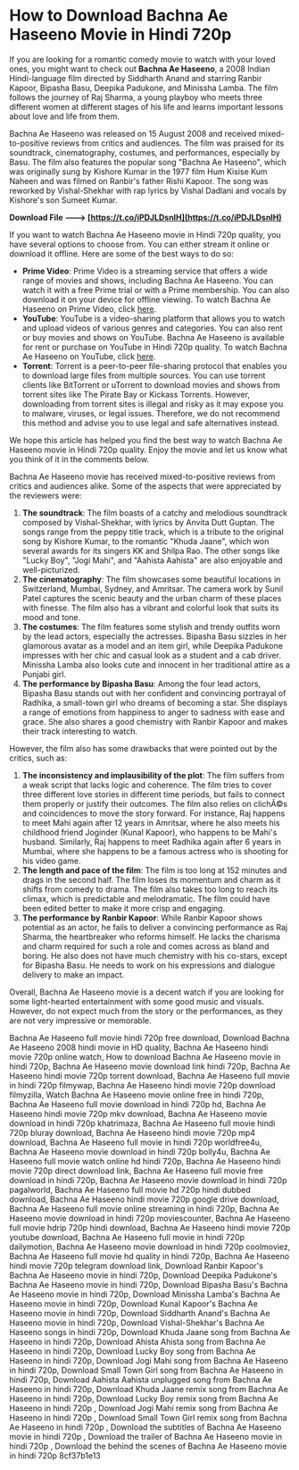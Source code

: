 
 
# How to Download Bachna Ae Haseeno Movie in Hindi 720p
 
If you are looking for a romantic comedy movie to watch with your loved ones, you might want to check out **Bachna Ae Haseeno**, a 2008 Indian Hindi-language film directed by Siddharth Anand and starring Ranbir Kapoor, Bipasha Basu, Deepika Padukone, and Minissha Lamba. The film follows the journey of Raj Sharma, a young playboy who meets three different women at different stages of his life and learns important lessons about love and life from them.
 
Bachna Ae Haseeno was released on 15 August 2008 and received mixed-to-positive reviews from critics and audiences. The film was praised for its soundtrack, cinematography, costumes, and performances, especially by Basu. The film also features the popular song "Bachna Ae Haseeno", which was originally sung by Kishore Kumar in the 1977 film Hum Kisise Kum Naheen and was filmed on Ranbir's father Rishi Kapoor. The song was reworked by Vishal-Shekhar with rap lyrics by Vishal Dadlani and vocals by Kishore's son Sumeet Kumar.
 
**Download File ---> [https://t.co/iPDJLDsnIH](https://t.co/iPDJLDsnIH)**


 
If you want to watch Bachna Ae Haseeno movie in Hindi 720p quality, you have several options to choose from. You can either stream it online or download it offline. Here are some of the best ways to do so:
 
- **Prime Video**: Prime Video is a streaming service that offers a wide range of movies and shows, including Bachna Ae Haseeno. You can watch it with a free Prime trial or with a Prime membership. You can also download it on your device for offline viewing. To watch Bachna Ae Haseeno on Prime Video, click [here](https://www.primevideo.com/detail/Bachna-Ae-Haseeno/0GQGCOKYC83XK4LDTETCUOH8R1).
- **YouTube**: YouTube is a video-sharing platform that allows you to watch and upload videos of various genres and categories. You can also rent or buy movies and shows on YouTube. Bachna Ae Haseeno is available for rent or purchase on YouTube in Hindi 720p quality. To watch Bachna Ae Haseeno on YouTube, click [here](https://www.youtube.com/watch?v=5y6WZJvY9Uk).
- **Torrent**: Torrent is a peer-to-peer file-sharing protocol that enables you to download large files from multiple sources. You can use torrent clients like BitTorrent or uTorrent to download movies and shows from torrent sites like The Pirate Bay or Kickass Torrents. However, downloading from torrent sites is illegal and risky as it may expose you to malware, viruses, or legal issues. Therefore, we do not recommend this method and advise you to use legal and safe alternatives instead.

We hope this article has helped you find the best way to watch Bachna Ae Haseeno movie in Hindi 720p quality. Enjoy the movie and let us know what you think of it in the comments below.
  
Bachna Ae Haseeno movie has received mixed-to-positive reviews from critics and audiences alike. Some of the aspects that were appreciated by the reviewers were:

1. **The soundtrack**: The film boasts of a catchy and melodious soundtrack composed by Vishal-Shekhar, with lyrics by Anvita Dutt Guptan. The songs range from the peppy title track, which is a tribute to the original song by Kishore Kumar, to the romantic "Khuda Jaane", which won several awards for its singers KK and Shilpa Rao. The other songs like "Lucky Boy", "Jogi Mahi", and "Aahista Aahista" are also enjoyable and well-picturized.
2. **The cinematography**: The film showcases some beautiful locations in Switzerland, Mumbai, Sydney, and Amritsar. The camera work by Sunil Patel captures the scenic beauty and the urban charm of these places with finesse. The film also has a vibrant and colorful look that suits its mood and tone.
3. **The costumes**: The film features some stylish and trendy outfits worn by the lead actors, especially the actresses. Bipasha Basu sizzles in her glamorous avatar as a model and an item girl, while Deepika Padukone impresses with her chic and casual look as a student and a cab driver. Minissha Lamba also looks cute and innocent in her traditional attire as a Punjabi girl.
4. **The performance by Bipasha Basu**: Among the four lead actors, Bipasha Basu stands out with her confident and convincing portrayal of Radhika, a small-town girl who dreams of becoming a star. She displays a range of emotions from happiness to anger to sadness with ease and grace. She also shares a good chemistry with Ranbir Kapoor and makes their track interesting to watch.

However, the film also has some drawbacks that were pointed out by the critics, such as:

1. **The inconsistency and implausibility of the plot**: The film suffers from a weak script that lacks logic and coherence. The film tries to cover three different love stories in different time periods, but fails to connect them properly or justify their outcomes. The film also relies on clichÃ©s and coincidences to move the story forward. For instance, Raj happens to meet Mahi again after 12 years in Amritsar, where he also meets his childhood friend Joginder (Kunal Kapoor), who happens to be Mahi's husband. Similarly, Raj happens to meet Radhika again after 6 years in Mumbai, where she happens to be a famous actress who is shooting for his video game.
2. **The length and pace of the film**: The film is too long at 152 minutes and drags in the second half. The film loses its momentum and charm as it shifts from comedy to drama. The film also takes too long to reach its climax, which is predictable and melodramatic. The film could have been edited better to make it more crisp and engaging.
3. **The performance by Ranbir Kapoor**: While Ranbir Kapoor shows potential as an actor, he fails to deliver a convincing performance as Raj Sharma, the heartbreaker who reforms himself. He lacks the charisma and charm required for such a role and comes across as bland and boring. He also does not have much chemistry with his co-stars, except for Bipasha Basu. He needs to work on his expressions and dialogue delivery to make an impact.

Overall, Bachna Ae Haseeno movie is a decent watch if you are looking for some light-hearted entertainment with some good music and visuals. However, do not expect much from the story or the performances, as they are not very impressive or memorable.
 
Bachna Ae Haseeno full movie hindi 720p free download,  Download Bachna Ae Haseeno 2008 hindi movie in HD quality,  Bachna Ae Haseeno hindi movie 720p online watch,  How to download Bachna Ae Haseeno movie in hindi 720p,  Bachna Ae Haseeno movie download link hindi 720p,  Bachna Ae Haseeno hindi movie 720p torrent download,  Bachna Ae Haseeno full movie in hindi 720p filmywap,  Bachna Ae Haseeno hindi movie 720p download filmyzilla,  Watch Bachna Ae Haseeno movie online free in hindi 720p,  Bachna Ae Haseeno full movie download in hindi 720p hd,  Bachna Ae Haseeno hindi movie 720p mkv download,  Bachna Ae Haseeno movie download in hindi 720p khatrimaza,  Bachna Ae Haseeno full movie hindi 720p bluray download,  Bachna Ae Haseeno hindi movie 720p mp4 download,  Bachna Ae Haseeno full movie in hindi 720p worldfree4u,  Bachna Ae Haseeno movie download in hindi 720p bolly4u,  Bachna Ae Haseeno full movie watch online hd hindi 720p,  Bachna Ae Haseeno hindi movie 720p direct download link,  Bachna Ae Haseeno full movie free download in hindi 720p,  Bachna Ae Haseeno movie download in hindi 720p pagalworld,  Bachna Ae Haseeno full movie hd 720p hindi dubbed download,  Bachna Ae Haseeno hindi movie 720p google drive download,  Bachna Ae Haseeno full movie online streaming in hindi 720p,  Bachna Ae Haseeno movie download in hindi 720p moviescounter,  Bachna Ae Haseeno full movie hdrip 720p hindi download,  Bachna Ae Haseeno hindi movie 720p youtube download,  Bachna Ae Haseeno full movie in hindi 720p dailymotion,  Bachna Ae Haseeno movie download in hindi 720p coolmoviez,  Bachna Ae Haseeno full movie hd quality in hindi 720p,  Bachna Ae Haseeno hindi movie 720p telegram download link,  Download Ranbir Kapoor's Bachna Ae Haseeno movie in hindi 720p,  Download Deepika Padukone's Bachna Ae Haseeno movie in hindi 720p,  Download Bipasha Basu's Bachna Ae Haseeno movie in hindi 720p,  Download Minissha Lamba's Bachna Ae Haseeno movie in hindi 720p,  Download Kunal Kapoor's Bachna Ae Haseeno movie in hindi 720p,  Download Siddharth Anand's Bachna Ae Haseeno movie in hindi 720p,  Download Vishal-Shekhar's Bachna Ae Haseeno songs in hindi 720p,  Download Khuda Jaane song from Bachna Ae Haseeno in hindi 720p,  Download Ahista Ahista song from Bachna Ae Haseeno in hindi 720p,  Download Lucky Boy song from Bachna Ae Haseeno in hindi 720p,  Download Jogi Mahi song from Bachna Ae Haseeno in hindi 720p,  Download Small Town Girl song from Bachna Ae Haseeno in hindi 720p,  Download Aahista Aahista unplugged song from Bachna Ae Haseeno in hindi 720p,  Download Khuda Jaane remix song from Bachna Ae Haseeno in hindi 720p,  Download Lucky Boy remix song from Bachna Ae Haseeno in hindi 720p ,  Download Jogi Mahi remix song from Bachna Ae Haseeno in hindi 720p ,  Download Small Town Girl remix song from Bachna Ae Haseeno in hindi 720p ,  Download the subtitles of Bachna Ae Haseeno movie in hindi 720p ,  Download the trailer of Bachna Ae Haseeno movie in hindi 720p ,  Download the behind the scenes of Bachna Ae Haseeno movie in hindi 720p
 8cf37b1e13
 
